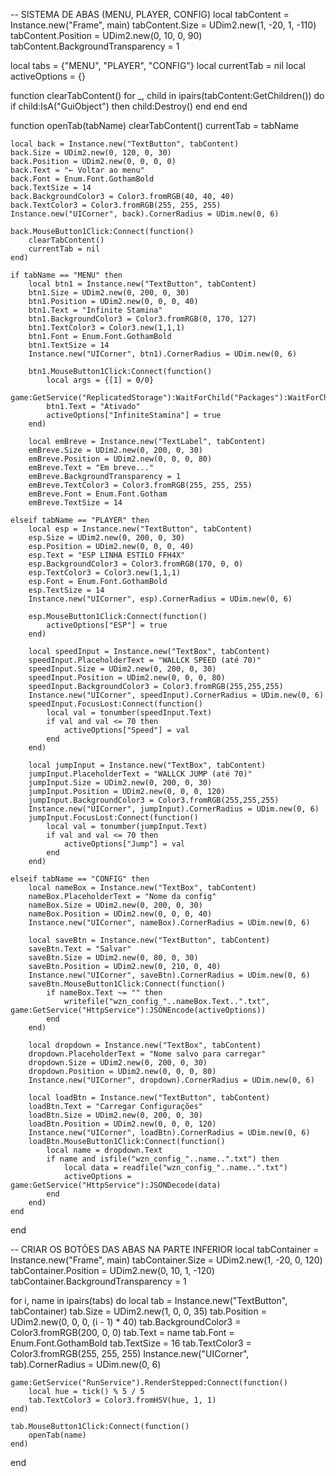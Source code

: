 -- SISTEMA DE ABAS (MENU, PLAYER, CONFIG)
local tabContent = Instance.new("Frame", main)
tabContent.Size = UDim2.new(1, -20, 1, -110)
tabContent.Position = UDim2.new(0, 10, 0, 90)
tabContent.BackgroundTransparency = 1

local tabs = {"MENU", "PLAYER", "CONFIG"}
local currentTab = nil
local activeOptions = {}

function clearTabContent()
	for _, child in ipairs(tabContent:GetChildren()) do
		if child:IsA("GuiObject") then
			child:Destroy()
		end
	end
end

function openTab(tabName)
	clearTabContent()
	currentTab = tabName

	local back = Instance.new("TextButton", tabContent)
	back.Size = UDim2.new(0, 120, 0, 30)
	back.Position = UDim2.new(0, 0, 0, 0)
	back.Text = "← Voltar ao menu"
	back.Font = Enum.Font.GothamBold
	back.TextSize = 14
	back.BackgroundColor3 = Color3.fromRGB(40, 40, 40)
	back.TextColor3 = Color3.fromRGB(255, 255, 255)
	Instance.new("UICorner", back).CornerRadius = UDim.new(0, 6)

	back.MouseButton1Click:Connect(function()
		clearTabContent()
		currentTab = nil
	end)

	if tabName == "MENU" then
		local btn1 = Instance.new("TextButton", tabContent)
		btn1.Size = UDim2.new(0, 200, 0, 30)
		btn1.Position = UDim2.new(0, 0, 0, 40)
		btn1.Text = "Infinite Stamina"
		btn1.BackgroundColor3 = Color3.fromRGB(0, 170, 127)
		btn1.TextColor3 = Color3.new(1,1,1)
		btn1.Font = Enum.Font.GothamBold
		btn1.TextSize = 14
		Instance.new("UICorner", btn1).CornerRadius = UDim.new(0, 6)

		btn1.MouseButton1Click:Connect(function()
			local args = {[1] = 0/0}
			game:GetService("ReplicatedStorage"):WaitForChild("Packages"):WaitForChild("Knit"):WaitForChild("Services"):WaitForChild("StaminaService"):WaitForChild("RE"):WaitForChild("DecreaseStamina"):FireServer(unpack(args))
			btn1.Text = "Ativado"
			activeOptions["InfiniteStamina"] = true
		end)

		local emBreve = Instance.new("TextLabel", tabContent)
		emBreve.Size = UDim2.new(0, 200, 0, 30)
		emBreve.Position = UDim2.new(0, 0, 0, 80)
		emBreve.Text = "Em breve..."
		emBreve.BackgroundTransparency = 1
		emBreve.TextColor3 = Color3.fromRGB(255, 255, 255)
		emBreve.Font = Enum.Font.Gotham
		emBreve.TextSize = 14

	elseif tabName == "PLAYER" then
		local esp = Instance.new("TextButton", tabContent)
		esp.Size = UDim2.new(0, 200, 0, 30)
		esp.Position = UDim2.new(0, 0, 0, 40)
		esp.Text = "ESP LINHA ESTILO FFH4X"
		esp.BackgroundColor3 = Color3.fromRGB(170, 0, 0)
		esp.TextColor3 = Color3.new(1,1,1)
		esp.Font = Enum.Font.GothamBold
		esp.TextSize = 14
		Instance.new("UICorner", esp).CornerRadius = UDim.new(0, 6)

		esp.MouseButton1Click:Connect(function()
			activeOptions["ESP"] = true
		end)

		local speedInput = Instance.new("TextBox", tabContent)
		speedInput.PlaceholderText = "WALLCK SPEED (até 70)"
		speedInput.Size = UDim2.new(0, 200, 0, 30)
		speedInput.Position = UDim2.new(0, 0, 0, 80)
		speedInput.BackgroundColor3 = Color3.fromRGB(255,255,255)
		Instance.new("UICorner", speedInput).CornerRadius = UDim.new(0, 6)
		speedInput.FocusLost:Connect(function()
			local val = tonumber(speedInput.Text)
			if val and val <= 70 then
				activeOptions["Speed"] = val
			end
		end)

		local jumpInput = Instance.new("TextBox", tabContent)
		jumpInput.PlaceholderText = "WALLCK JUMP (até 70)"
		jumpInput.Size = UDim2.new(0, 200, 0, 30)
		jumpInput.Position = UDim2.new(0, 0, 0, 120)
		jumpInput.BackgroundColor3 = Color3.fromRGB(255,255,255)
		Instance.new("UICorner", jumpInput).CornerRadius = UDim.new(0, 6)
		jumpInput.FocusLost:Connect(function()
			local val = tonumber(jumpInput.Text)
			if val and val <= 70 then
				activeOptions["Jump"] = val
			end
		end)

	elseif tabName == "CONFIG" then
		local nameBox = Instance.new("TextBox", tabContent)
		nameBox.PlaceholderText = "Nome da config"
		nameBox.Size = UDim2.new(0, 200, 0, 30)
		nameBox.Position = UDim2.new(0, 0, 0, 40)
		Instance.new("UICorner", nameBox).CornerRadius = UDim.new(0, 6)

		local saveBtn = Instance.new("TextButton", tabContent)
		saveBtn.Text = "Salvar"
		saveBtn.Size = UDim2.new(0, 80, 0, 30)
		saveBtn.Position = UDim2.new(0, 210, 0, 40)
		Instance.new("UICorner", saveBtn).CornerRadius = UDim.new(0, 6)
		saveBtn.MouseButton1Click:Connect(function()
			if nameBox.Text ~= "" then
				writefile("wzn_config_"..nameBox.Text..".txt", game:GetService("HttpService"):JSONEncode(activeOptions))
			end
		end)

		local dropdown = Instance.new("TextBox", tabContent)
		dropdown.PlaceholderText = "Nome salvo para carregar"
		dropdown.Size = UDim2.new(0, 200, 0, 30)
		dropdown.Position = UDim2.new(0, 0, 0, 80)
		Instance.new("UICorner", dropdown).CornerRadius = UDim.new(0, 6)

		local loadBtn = Instance.new("TextButton", tabContent)
		loadBtn.Text = "Carregar Configurações"
		loadBtn.Size = UDim2.new(0, 200, 0, 30)
		loadBtn.Position = UDim2.new(0, 0, 0, 120)
		Instance.new("UICorner", loadBtn).CornerRadius = UDim.new(0, 6)
		loadBtn.MouseButton1Click:Connect(function()
			local name = dropdown.Text
			if name and isfile("wzn_config_"..name..".txt") then
				local data = readfile("wzn_config_"..name..".txt")
				activeOptions = game:GetService("HttpService"):JSONDecode(data)
			end
		end)
	end
end

-- CRIAR OS BOTÕES DAS ABAS NA PARTE INFERIOR
local tabContainer = Instance.new("Frame", main)
tabContainer.Size = UDim2.new(1, -20, 0, 120)
tabContainer.Position = UDim2.new(0, 10, 1, -120)
tabContainer.BackgroundTransparency = 1

for i, name in ipairs(tabs) do
	local tab = Instance.new("TextButton", tabContainer)
	tab.Size = UDim2.new(1, 0, 0, 35)
	tab.Position = UDim2.new(0, 0, 0, (i - 1) * 40)
	tab.BackgroundColor3 = Color3.fromRGB(200, 0, 0)
	tab.Text = name
	tab.Font = Enum.Font.GothamBold
	tab.TextSize = 16
	tab.TextColor3 = Color3.fromRGB(255, 255, 255)
	Instance.new("UICorner", tab).CornerRadius = UDim.new(0, 6)

	game:GetService("RunService").RenderStepped:Connect(function()
		local hue = tick() % 5 / 5
		tab.TextColor3 = Color3.fromHSV(hue, 1, 1)
	end)

	tab.MouseButton1Click:Connect(function()
		openTab(name)
	end)
end

